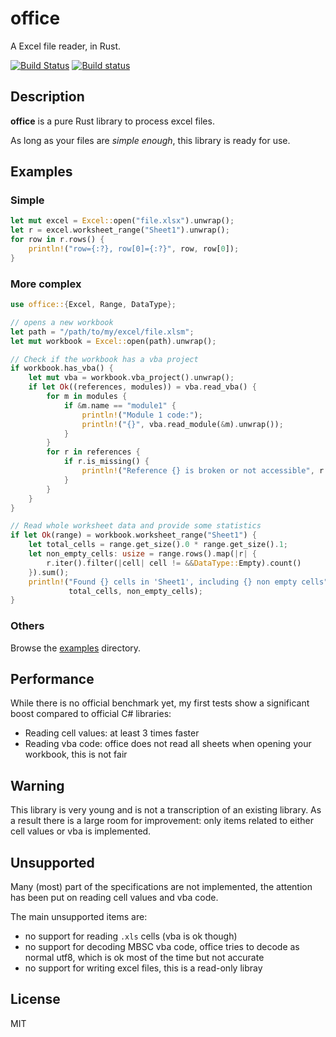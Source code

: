 # office

A Excel file reader, in Rust.

[![Build Status](https://travis-ci.org/tafia/office.svg?branch=master)](https://travis-ci.org/tafia/office)
[![Build status](https://ci.appveyor.com/api/projects/status/nqagdg5o9evq31qu/branch/master?svg=true)](https://ci.appveyor.com/project/tafia/office/branch/master)

## Description

**office** is a pure Rust library to process excel files. 

As long as your files are *simple enough*, this library is ready for use.

## Examples

### Simple
```rust
let mut excel = Excel::open("file.xlsx").unwrap();
let r = excel.worksheet_range("Sheet1").unwrap();
for row in r.rows() {
    println!("row={:?}, row[0]={:?}", row, row[0]);
}
```

### More complex

```rust
use office::{Excel, Range, DataType};

// opens a new workbook
let path = "/path/to/my/excel/file.xlsm";
let mut workbook = Excel::open(path).unwrap();

// Check if the workbook has a vba project
if workbook.has_vba() {
    let mut vba = workbook.vba_project().unwrap();
    if let Ok((references, modules)) = vba.read_vba() {
        for m in modules {
            if &m.name == "module1" {
                println!("Module 1 code:");
                println!("{}", vba.read_module(&m).unwrap());
            }
        }
        for r in references {
            if r.is_missing() {
                println!("Reference {} is broken or not accessible", r.name);
            }
        }
    }
}

// Read whole worksheet data and provide some statistics
if let Ok(range) = workbook.worksheet_range("Sheet1") {
    let total_cells = range.get_size().0 * range.get_size().1;
    let non_empty_cells: usize = range.rows().map(|r| {
        r.iter().filter(|cell| cell != &&DataType::Empty).count()
    }).sum();
    println!("Found {} cells in 'Sheet1', including {} non empty cells",
             total_cells, non_empty_cells);
}
```

### Others

Browse the [examples](https://github.com/tafia/office/tree/master/examples) directory.

## Performance

While there is no official benchmark yet, my first tests show a significant boost compared to official C# libraries:
- Reading cell values: at least 3 times faster
- Reading vba code: office does not read all sheets when opening your workbook, this is not fair

## Warning

This library is very young and is not a transcription of an existing library.
As a result there is a large room for improvement: only items related to either cell values or vba is implemented.

## Unsupported

Many (most) part of the specifications are not implemented, the attention has been put on reading cell values and vba code.

The main unsupported items are:
- no support for reading `.xls` cells (vba is ok though)
- no support for decoding MBSC vba code, office tries to decode as normal utf8, which is ok most of the time but not accurate
- no support for writing excel files, this is a read-only libray

## License

MIT

